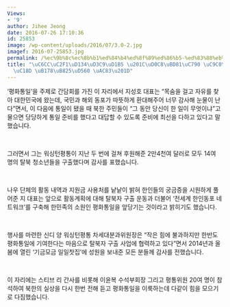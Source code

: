 ```yaml
---
Views:
- '9'
author: Jihee Jeong
date: 2016-07-26 17:10:36
id: 25853
image: /wp-content/uploads/2016/07/3.0-2.jpg
imagef: 2016-07-25853.jpg
permalink: /%ec%9b%8c%ec%8b%b1%ed%84%b4%ed%8f%89%ed%86%b5-%ed%83%88%eb%b6%81%ec%9e%90-%ec%a7%80%ec%9b%90-%ea%b3%84%ec%86%8d-%eb%85%b8%eb%a0%a5%ed%95%a0-%ea%b2%83/
title: "\uC6CC\uC2F1\uD134\uD3C9\uD1B5 \u201C\uD0C8\uBD81\uC790 \uC9C0\uC6D0 \uACC4\
  \uC18D \uB178\uB825\uD560 \uAC83\u201D"
---
```


‘평화통일’을 주제로 간담회를 가진 이 자리에서 지성호 대표는 “목숨을 걸고 자유를 찾아 대한민국에 왔는데, 국민과 해외 동포가 따뜻하게 환대해주어 너무 감사해 눈물이 난다”면서, 이 다음에 통일이 됐을 때 북한 주민들이 “그 동안 당신이 한 일이 무엇이냐”고 물으면 당당하게 통일 준비를 했다고 대답할 수 있도록 준비에 최선을 다하고 있다고 말했습니다.

&nbsp;

그러면서 그는 워싱턴평통이 지난 두 번에 걸쳐 후원해준 2만4천여 달러로 모두 14여 명의 탈북 청소년들을 구출했다며 감사를 표했습니다.

&nbsp;

나우 단체의 활동 내역과 지원금 사용처를 낱낱이 밝혀 한인들의 궁금증을 시원하게 풀어준 지 대표는 앞으로 활동계획에 대해 탈북자 구출 운동과 더불어 ‘전세계 한인동포 네트워크’를 구축해 한민족의 소원인 평화통일을 앞당기는 것이라고 밝히기도 했습니다.

&nbsp;

행사를 마련한 신디 양 워싱턴평통 차세대분과위원장은 “작은 힘에 불과하지만 한반도 평화통일에 기여한다는 마음으로 탈북자 구출 사업에 협력하고 있다”면서 2014년과 올 봄에 열린 ‘기금모금 일일찻집’에 성원을 보내준 모든 분들께 감사를 전했습니다.

&nbsp;

이 자리에는 스티브 리 간사를 비롯해 이윤복 수석부회장 그리고 평통위원 20여 명이 참석하여 북한의 실상을 다시 한번 전해 듣고 평화통일을 이룩하는데 다같이 힘을 모으기로 다짐했습니다.